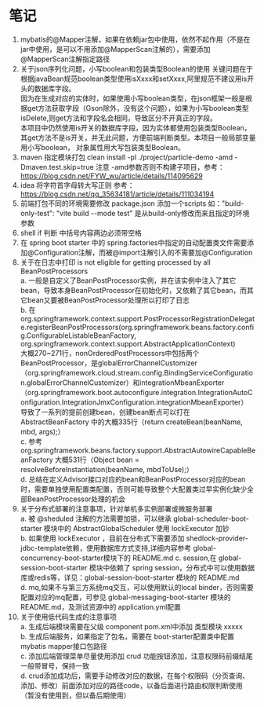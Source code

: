 # 笔记
1. mybatis的@Mapper注解，如果在依赖jar包中使用，依然不起作用（不是在jar中使用，是可以不用添加@MapperScan注解的），需要添加@MapperScan注解指定路径  
2. 关于json序列化问题，小写boolean和包装类型Boolean的使用
   关键问题在于根据javaBean规范boolean类型使用isXxxx和setXxxx,阿里规范不建议用is开头的数据库字段。  
   因为在生成对应的实体时，如果使用小写boolean类型，在json框架一般是根据get方法获取字段（Gson除外，没有这个问题），如果为小写boolean类型isDelete,则get方法和字段名会相同，导致区分不开真正的字段。  
   本项目中仍然使用is开关的数据库字段，因为实体都使用包装类型Boolean，其get方法不是is开关，并无此问题，方便前端判断类型。本项目一般局部变量用小写boolean，
   对象属性用大写包装类型Boolean。
3. maven 指定模块打包 clean install -pl ./project/particle-demo -amd -Dmaven.test.skip=true 注意 -amd参数否则不构建子项目，参考：https://blog.csdn.net/FYW_wu/article/details/114095629
4. idea 将字符首字母转大写正则 参考：https://blog.csdn.net/qq_35634181/article/details/111034194
5. 前端打包不同的环境需要修改 package.json 添加一个scripts 如："build-only-test": "vite build --mode test" 是从build-only修改而来且指定的环境参数
6. shell if 判断 中括号内容两边必须带空格
7. 在 spring boot starter 中的 spring.factories中指定的自动配置类文件需要添加@Configuration注解，而被@import注解引入的不需要加@Configuration
8. 关于在日志中打印 is not eligible for getting processed by all BeanPostProcessors  
   a. 一般是自定义了BeanPostProcessor实例，并在该实例中注入了其它bean，导致本身BeanPostProcessor在初始化时，又依赖了其它bean，而其它bean又要被BeanPostProcessor处理所以打印了日志  
   b. 在org.springframework.context.support.PostProcessorRegistrationDelegate.registerBeanPostProcessors(org.springframework.beans.factory.config.ConfigurableListableBeanFactory, org.springframework.context.support.AbstractApplicationContext)  
      大概270~271行，nonOrderedPostProcessors中包括两个BeanPostProcessor，是globalErrorChannelCustomizer（org.springframework.cloud.stream.config.BindingServiceConfiguration.globalErrorChannelCustomizer）和integrationMbeanExporter（org.springframework.boot.autoconfigure.integration.IntegrationAutoConfiguration.IntegrationJmxConfiguration.integrationMbeanExporter）  
      导致了一系列的提前创建bean，创建bean断点可以打在 AbstractBeanFactory 中的大概335行（return createBean(beanName, mbd, args);）  
   c. 参考 org.springframework.beans.factory.support.AbstractAutowireCapableBeanFactory 大概531行（Object bean = resolveBeforeInstantiation(beanName, mbdToUse);）  
   d. 总结在定义Advisor接口对应的bean和BeanPostProcessor对应的bean时，需要单独使用配置类配置，否则可能导致整个大配置类过早实例化缺少全部BeanPostProcessor处理的机会    
9. 关于分布式部署的注意事项，针对单机多实例部署或微服务部署  
   a. 被 @sheduled 注解的方法需要加锁，可以继承 global-scheduler-boot-starter 模块中的 AbstractGlobalScheduler 使用 lockExecutor 加钞  
   b. 如果使用 lockExecutor ，目前在分布式下需要添加 <artifactId>shedlock-provider-jdbc-template</artifactId>依赖，使用数据库方式支持,详细内容参考 global-concurrency-boot-starter模块下的 README.md 
   c. session,在 global-session-boot-starter 模块中依赖了 spring session，分布式中可以使用数据库或redis等，详见：global-session-boot-starter 模块的 README.md  
   d. mq,如果不与第三方系统mq交互，可以使用默认的local binder，否则需要配置对应的mq配置，可参见 global-messaging-boot-starter 模块的 README.md，及测试资源中的 application.yml配置  
10. 关于使用低代码生成的注意事项  
   a. 生成后端模块需要在父级 component pom.xml中添加 类型模块 <module>xxxxx</module>  
   b. 生成后端服务，如果指定了包名，需要在 boot-starter配置类中配置 mybatis mapper接口包路径  
   c. 添加后端管理菜单尽量使用添加 crud 功能按钮添加，注意权限码前缀结尾一般带冒号，保持一致  
   d. crud添加成功后，需要手动修改对应的数据，在每个权限码（分页查询、添加、修改）前面添加对应的路径code，以备后面进行路由权限判断使用（暂没有使用到，但以备后期使用）  